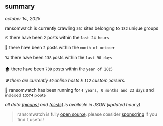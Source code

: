 
## summary
_october 1st, 2025_

ransomwatch is currently crawling `367` sites belonging to `182` unique groups

⏲ there have been `2` posts within the `last 24 hours`

🦈 there have been `2` posts within the `month of october`

🪐 there have been `138` posts within the `last 90 days`

🏚 there have been `739` posts within the `year of 2025`

_⚙️ there are currently `59` online hosts & `112` custom parsers._

🦕 ransomwatch has been running for `4 years, 0 months and 23 days` and indexed `13574` posts

_all data  [(groups)](http://ransomwhat.telemetry.ltd/groups) and [(posts)](http://ransomwhat.telemetry.ltd/posts) is available in JSON (updated hourly)_

> ransomwatch is fully [open source](https://github.com/joshhighet/ransomwatch#ransomwatch--). please consider [sponsoring](https://github.com/sponsors/joshhighet) if you find it useful!
